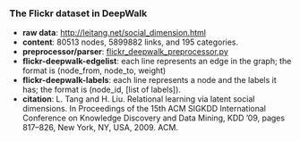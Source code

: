 ### The Flickr dataset in DeepWalk
- **raw data**: http://leitang.net/social_dimension.html
- **content**: 80513 nodes, 5899882 links, and 195 categories.
- **preprocessor/parser**: [flickr_deepwalk_preprocessor.py](https://github.com/GuanSuns/Graph-Embedding-Algorithms/blob/master/data_preprocessor/flickr_deepwalk_preprocessor.py)
- **flickr-deepwalk-edgelist**: each line represents an edge in the graph; the format is (node_from, node_to, weight)
- **flickr-deepwalk-labels**: each line represents a node and the labels it has; the format is (node_id, [list of labels]).
- **citation**: L. Tang and H. Liu. Relational learning via latent social dimensions. In Proceedings of the 15th ACM SIGKDD International Conference on Knowledge Discovery and Data Mining, KDD ’09, pages 817–826, New York, NY, USA, 2009. ACM.